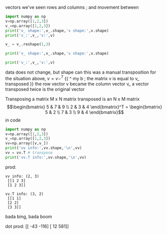 vectors
we've seen rows and columns ; and movement between
```python
import numpy as np
v=np.array([1,2,3])
v_=np.array([1,2,3])
print('v_ shape:',v_.shape,'v shape:',v.shape)
print('v_:',v_,'v:',v)

v_ = v_.reshape(1,3)

print('v_ shape:',v_.shape,'v shape:',v.shape)

print('v_:',v_,'v:',v)
```
data does not change, but shape can
this was a manual transposition
for the situation above, $v = v-^T$
		{{ ^ my b ; the matrix v is equal to v_ transposed }}
			the row vector v became the column vector v_
				a vector transposed twice is the original vector

Transposing a matrix
	M x N matrix transposed is an N x M matrix
$$\begin{bmatrix}
5 & 7 & 9 \\
2 & 3 & 4
\end{bmatrix}^T = \begin{bmatrix}
5 & 2 \\
7 & 3 \\
9 & 4
\end{bmatrix}$$
in code
```python
import numpy as np
v=np.array([1,2,3])
v_=np.array([1,2,3])
vv=np.array([v,v_])
print('vv info:',vv.shape,'\n',vv)
vv = vv.T # transpose
print('vv.T info:',vv.shape,'\n',vv)
```
prod:
```
vv info: (2, 3) 
 [[1 2 3]
 [1 2 3]]

vv.T info: (3, 2) 
 [[1 1]
 [2 2]
 [3 3]]
```
bada bing, bada boom

dot prod: [[ -43 -116]
 [  12  581]]